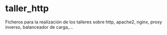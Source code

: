# taller_http
Ficheros para la realización de los talleres sobre http, apache2, nginx, proxy inverso, balanceador de carga,...
